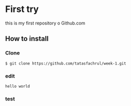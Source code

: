 # First try 

this is my first repository o Github.com

## How to install
### Clone
```
$ git clone https://github.com/tatasfachrul/week-1.git
```
### edit
```
hello world
```
### test
```